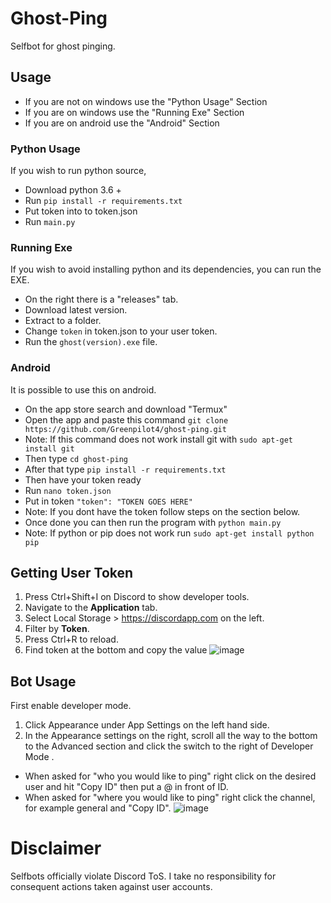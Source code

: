 # Ghost-Ping
Selfbot for ghost pinging.
## Usage
- If you are not on windows use the "Python Usage" Section
- If you are on windows use the "Running Exe" Section
- If you are on android use the "Android" Section
### Python Usage
If you wish to run python source, 
- Download python 3.6 + 
- Run `pip install -r requirements.txt`
- Put token into to token.json
- Run `main.py`
### Running Exe 
If you wish to avoid installing python and its dependencies, you can run the EXE. 
- On the right there is a "releases" tab.
- Download latest version.
- Extract to a folder. 
- Change `token` in token.json to your user token. 
- Run the `ghost(version).exe` file. 
### Android
It is possible to use this on android. 
- On the app store search and download "Termux"
- Open the app and paste this command `git clone https://github.com/Greenpilot4/ghost-ping.git`
- Note: If this command does not work install git with `sudo apt-get install git`
- Then type `cd ghost-ping`
- After that type `pip install -r requirements.txt`
- Then have your token ready 
- Run `nano token.json`
- Put in token `"token": "TOKEN GOES HERE"` 
- Note: If you dont have the token follow steps on the section below. 
- Once done you can then run the program with `python main.py`
- Note: If python or pip does not work run `sudo apt-get install python pip`
## Getting User Token 
1. Press Ctrl+Shift+I on Discord to show developer tools.
2. Navigate to the **Application** tab.
3. Select Local Storage > https://discordapp.com on the left.
4. Filter by **Token**.
5. Press Ctrl+R to reload.
6. Find token at the bottom and copy the value
![image](https://camo.githubusercontent.com/cadf3467f8b9da2c41c370a4e12860b06ca61925f3b9f673ef4573e8c7509ac0/68747470733a2f2f692e696d6775722e636f6d2f6a68674f554c702e676966) 
## Bot Usage
First enable developer mode. 
1. Click Appearance under App Settings on the left hand side.
2. In the Appearance settings on the right, scroll all the way to the bottom to the Advanced section and click the switch to the right of Developer Mode .
- When asked for "who you would like to ping" right click on the desired user and hit "Copy ID" then put a @ in front of ID. 
- When asked for "where you would like to ping" right click the channel, for example general and "Copy ID".
![image](https://i.imgur.com/KYKLO9v.png)
# Disclaimer
Selfbots officially violate Discord ToS. I take no responsibility for consequent actions taken against user accounts.
